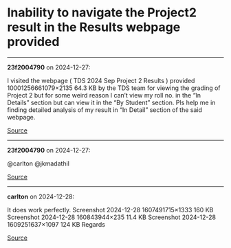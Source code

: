 # Inability to navigate the Project2 result in the Results webpage provided


---

**23f2004790** on 2024-12-27:

I visited the webpage ( TDS 2024 Sep Project 2 Results ) provided
10001256661079×2135 64.3 KB
by the TDS team for viewing the grading of Project 2 but for some weird reason I can’t view my roll no. in the “In Details” section but can view it in the “By Student” section.
Pls help me in finding detailed analysis of my result in “In Detail” section of the said webpage.

[Source](https://discourse.onlinedegree.iitm.ac.in/t/inability-to-navigate-the-project2-result-in-the-results-webpage-provided/160667/1)

---

**23f2004790** on 2024-12-27:

@carlton @jkmadathil

[Source](https://discourse.onlinedegree.iitm.ac.in/t/inability-to-navigate-the-project2-result-in-the-results-webpage-provided/160667/2)

---

**carlton** on 2024-12-28:

It does work perfectly.
Screenshot 2024-12-28 1607491715×1333 160 KB
Screenshot 2024-12-28 160843944×235 11.4 KB
Screenshot 2024-12-28 1609251637×1097 124 KB
Regards

[Source](https://discourse.onlinedegree.iitm.ac.in/t/inability-to-navigate-the-project2-result-in-the-results-webpage-provided/160667/3)